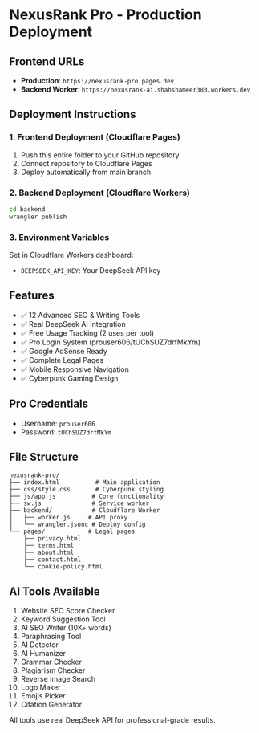 # NexusRank Pro - Production Deployment

## Frontend URLs
- **Production**: `https://nexusrank-pro.pages.dev`
- **Backend Worker**: `https://nexusrank-ai.shahshameer383.workers.dev`

## Deployment Instructions

### 1. Frontend Deployment (Cloudflare Pages)
1. Push this entire folder to your GitHub repository
2. Connect repository to Cloudflare Pages
3. Deploy automatically from main branch

### 2. Backend Deployment (Cloudflare Workers)
```bash
cd backend
wrangler publish
```

### 3. Environment Variables
Set in Cloudflare Workers dashboard:
- `DEEPSEEK_API_KEY`: Your DeepSeek API key

## Features
- ✅ 12 Advanced SEO & Writing Tools  
- ✅ Real DeepSeek AI Integration
- ✅ Free Usage Tracking (2 uses per tool)
- ✅ Pro Login System (prouser606/tUChSUZ7drfMkYm)
- ✅ Google AdSense Ready
- ✅ Complete Legal Pages
- ✅ Mobile Responsive Navigation
- ✅ Cyberpunk Gaming Design

## Pro Credentials
- Username: `prouser606`
- Password: `tUChSUZ7drfMkYm`

## File Structure
```
nexusrank-pro/
├── index.html          # Main application
├── css/style.css       # Cyberpunk styling
├── js/app.js          # Core functionality
├── sw.js              # Service worker
├── backend/           # Cloudflare Worker
│   ├── worker.js     # API proxy
│   └── wrangler.jsonc # Deploy config
└── pages/            # Legal pages
    ├── privacy.html
    ├── terms.html
    ├── about.html
    ├── contact.html
    └── cookie-policy.html
```

## AI Tools Available
1. Website SEO Score Checker
2. Keyword Suggestion Tool
3. AI SEO Writer (10K+ words)
4. Paraphrasing Tool
5. AI Detector
6. AI Humanizer
7. Grammar Checker
8. Plagiarism Checker
9. Reverse Image Search
10. Logo Maker
11. Emojis Picker
12. Citation Generator

All tools use real DeepSeek API for professional-grade results.